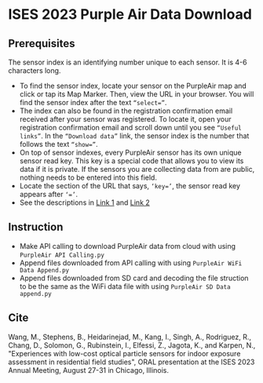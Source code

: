 # ISES 2023 Purple Air Data Download

## Prerequisites
The sensor index is an identifying number unique to each sensor. It is 4-6 characters long.

* To find the sensor index, locate your sensor on the PurpleAir map and click or tap its Map Marker. Then, view the URL in your browser. You will find the sensor index after the text `“select=”`.
* The index can also be found in the registration confirmation email received after your sensor was registered. To locate it, open your registration confirmation email and scroll down until you see `“Useful links”`. In the `“Download data”` link, the sensor index is the number that follows the text `“show=”`.
* On top of sensor indexes, every PurpleAir sensor has its own unique sensor read key. This key is a special code that allows you to view its data if it is private. If the sensors you are collecting data from are public, nothing needs to be entered into this field.
* Locate the section of the URL that says, `‘key=’`, the sensor read key appears after `‘=’`.
* See the descriptions in [Link 1](https://community.purpleair.com/t/making-api-calls-with-the-purpleair-api/180) and [Link 2](https://community.purpleair.com/t/sensor-index/4000)


## Instruction
* Make API calling to download PurpleAir data from cloud with using `PurpleAir API Calling.py`
* Append files downloaded from API calling with using `PurpleAir WiFi Data Append.py`
* Append files downloaded from SD card and decoding the file struction to be the same as the WiFi data file with using `PurpleAir SD Data append.py`

## Cite
Wang, M., Stephens, B., Heidarinejad, M., Kang, I., Singh, A., Rodriguez, R., Chang, D., Solomon, G., Rubinstein, I., Elfessi, Z., Jagota, K., and Karpen, N., "Experiences with low-cost optical particle sensors for indoor exposure assessment in residential field studies", ORAL presentation at the ISES 2023 Annual Meeting, August 27-31 in Chicago, Illinois.

